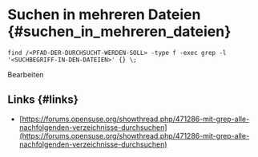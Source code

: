 # Suchen in mehreren Dateien {#suchen_in_mehreren_dateien}

```
find /<PFAD-DER-DURCHSUCHT-WERDEN-SOLL> -type f -exec grep -l '<SUCHBEGRIFF-IN-DEN-DATEIEN>' {} \;
```

Bearbeiten

## Links {#links}

* [https://forums.opensuse.org/showthread.php/471286-mit-grep-alle-nachfolgenden-verzeichnisse-durchsuchen](https://forums.opensuse.org/showthread.php/471286-mit-grep-alle-nachfolgenden-verzeichnisse-durchsuchen)

  


